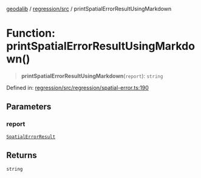 [geodalib](../../../modules.md) / [regression/src](../index.md) / printSpatialErrorResultUsingMarkdown

# Function: printSpatialErrorResultUsingMarkdown()

> **printSpatialErrorResultUsingMarkdown**(`report`): `string`

Defined in: [regression/src/regression/spatial-error.ts:190](https://github.com/GeoDaCenter/geoda-lib/blob/246bf05338fdf79294f778f8829940c18b17a0f8/js/packages/regression/src/regression/spatial-error.ts#L190)

## Parameters

### report

[`SpatialErrorResult`](../type-aliases/SpatialErrorResult.md)

## Returns

`string`
